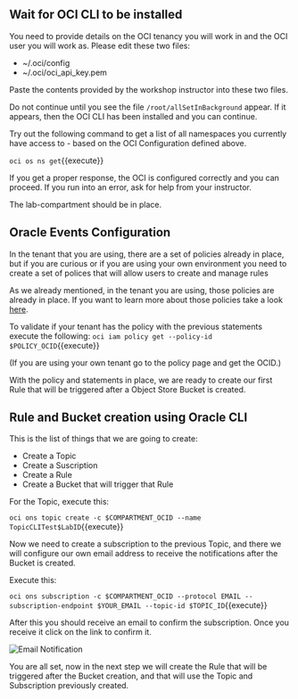 ## Wait for OCI CLI to be installed

You need to provide details on the OCI tenancy you will work in and the OCI user you will work as. Please edit these two files:

* ~/.oci/config
* ~/.oci/oci_api_key.pem

Paste the contents provided by the workshop instructor into these two files.

Do not continue until you see the file `/root/allSetInBackground` appear. If it appears, then the OCI CLI has been installed and you can continue.

Try out the following command to get a list of all namespaces you currently have access to - based on the OCI Configuration defined above.

`oci os ns get`{{execute}} 

If you get a proper response, the OCI is configured correctly and you can proceed. If you run into an error, ask for help from your instructor.

The lab-compartment should be in place.

## Oracle Events Configuration

In the tenant that you are using, there are a set of policies already in place, but if you are curious or if you are using your own environment you need to
create a set of polices that will allow users to create and manage rules

As we already mentioned, in the tenant you are using, those policies are already in place. If you want to learn
more about those policies take a look [here](https://docs.cloud.oracle.com/en-us/iaas/Content/Events/Concepts/eventsgetstarted.htm "Policies Concepts").

To validate if your tenant has the policy with the previous statements execute the following:
`oci iam policy get --policy-id $POLICY_OCID`{{execute}}

(If you are using your own tenant go to the policy page and get the OCID.)

With the policy and statements in place, we are ready to create our first Rule that will be triggered after a Object Store Bucket is created.


## Rule and Bucket creation using Oracle CLI

This is the list of things that we are going to create:

- Create a Topic
- Create a Suscription
- Create a Rule
- Create a Bucket that will trigger that Rule

For the Topic, execute this:

`oci ons topic create -c $COMPARTMENT_OCID --name TopicCLITest$LabID`{{execute}}

Now we need to create a subscription to the previous Topic, and there we will configure our own email address to receive the notifications after the Bucket 
is created.

Execute this:

`oci ons subscription -c $COMPARTMENT_OCID --protocol EMAIL --subscription-endpoint $YOUR_EMAIL --topic-id $TOPIC_ID`{{execute}}

After this you should receive an email to confirm the subscription. Once you receive it click on the link to confirm it.

![Email Notification](/RedExpertAlliance/courses/oci-course/infrastructure-events-notifications-streaming-oci/assets/emailNotification.jpg)


You are all set, now in the next step we will create the Rule that will be triggered after the Bucket creation, and that will use the Topic and Subscription
previously created.



